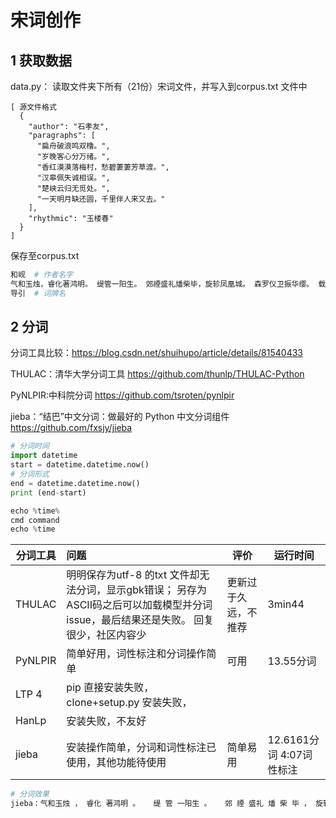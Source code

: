 # 宋词创作

## 1 获取数据 

data.py： 读取文件夹下所有（21份）宋词文件，并写入到corpus.txt 文件中

```jason
[ 源文件格式
  {
    "author": "石孝友", 
    "paragraphs": [
      "扁舟破浪鸣双橹。", 
      "岁晚客心分万绪。", 
      "香红漠漠落梅村，愁碧萋萋芳草渡。", 
      "汉皋佩失诚相误。", 
      "楚峡云归无觅处。", 
      "一天明月缺还圆，千里伴人来又去。"
    ], 
    "rhythmic": "玉楼春"
  }
]
```

保存至corpus.txt 

```python
和岘  # 作者名字
气和玉烛，睿化著鸿明。 缇管一阳生。 郊禋盛礼燔柴毕，旋轸凤凰城。 森罗仪卫振华缨。 载路溢欢声。 皇图大业超前古，垂象泰阶平。 岁时丰衍，九土乐升平。 睹寰海澄清。 道高尧舜垂衣治，日月并文明。 嘉禾甘露登歌荐，云物焕祥经。 兢兢惕惕持谦德，未许禅云亭。  # 词内容
导引  # 词牌名
```



## 2 分词

分词工具比较：https://blog.csdn.net/shuihupo/article/details/81540433

THULAC：清华大学分词工具  https://github.com/thunlp/THULAC-Python

PyNLPIR:中科院分词 https://github.com/tsroten/pynlpir

jieba：“结巴”中文分词：做最好的 Python 中文分词组件 https://github.com/fxsjy/jieba

```python
# 分词时间
import datetime
start = datetime.datetime.now()
# 分词形式
end = datetime.datetime.now()
print (end-start)

echo %time%
cmd command
echo %time
```



| 分词工具 | 问题                                                         | 评价                 | 运行时间                 |
| -------- | :----------------------------------------------------------- | -------------------- | ------------------------ |
| THULAC   | 明明保存为utf-8 的txt 文件却无法分词，显示gbk错误； 另存为ASCII码之后可以加载模型并分词issue，最后结果还是失败。 回复很少，社区内容少 | 更新过于久远，不推荐 | 3min44                   |
| PyNLPIR  | 简单好用，词性标注和分词操作简单                             | 可用                 | 13.55分词                |
| LTP 4    | pip 直接安装失败，clone+setup.py 安装失败，                  |                      |                          |
| HanLp    | 安装失败，不友好                                             |                      |                          |
| jieba    | 安装操作简单，分词和词性标注已使用，其他功能待使用           | 简单易用             | 12.6161分词 4:07词性标注 |

```python
# 分词效果
jieba：气和玉烛 ， 睿化 著鸿明 。   缇 管 一阳生 。   郊 禋 盛礼 燔 柴 毕 ， 旋轸 凤凰 城 。   森罗 仪卫 振华 缨 。
```

